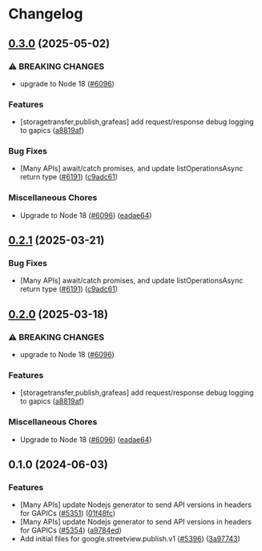 # Changelog

## [0.3.0](https://github.com/googleapis/google-cloud-node/compare/streetview-publish-v0.2.1...streetview-publish-v0.3.0) (2025-05-02)


### ⚠ BREAKING CHANGES

* upgrade to Node 18 ([#6096](https://github.com/googleapis/google-cloud-node/issues/6096))

### Features

* [storagetransfer,publish,grafeas] add request/response debug logging to gapics ([a8819af](https://github.com/googleapis/google-cloud-node/commit/a8819af1314602e905ef8e582c20b505c466003b))


### Bug Fixes

* [Many APIs] await/catch promises, and update listOperationsAsync return type ([#6191](https://github.com/googleapis/google-cloud-node/issues/6191)) ([c9adc61](https://github.com/googleapis/google-cloud-node/commit/c9adc6150ad09630854554c2ed7e558fb3e04315))


### Miscellaneous Chores

* Upgrade to Node 18 ([#6096](https://github.com/googleapis/google-cloud-node/issues/6096)) ([eadae64](https://github.com/googleapis/google-cloud-node/commit/eadae64d54e07aa2c65097ea52e65008d4e87436))

## [0.2.1](https://github.com/googleapis/google-cloud-node/compare/streetview-publish-v0.2.0...streetview-publish-v0.2.1) (2025-03-21)


### Bug Fixes

* [Many APIs] await/catch promises, and update listOperationsAsync return type ([#6191](https://github.com/googleapis/google-cloud-node/issues/6191)) ([c9adc61](https://github.com/googleapis/google-cloud-node/commit/c9adc6150ad09630854554c2ed7e558fb3e04315))

## [0.2.0](https://github.com/googleapis/google-cloud-node/compare/streetview-publish-v0.1.0...streetview-publish-v0.2.0) (2025-03-18)


### ⚠ BREAKING CHANGES

* upgrade to Node 18 ([#6096](https://github.com/googleapis/google-cloud-node/issues/6096))

### Features

* [storagetransfer,publish,grafeas] add request/response debug logging to gapics ([a8819af](https://github.com/googleapis/google-cloud-node/commit/a8819af1314602e905ef8e582c20b505c466003b))


### Miscellaneous Chores

* Upgrade to Node 18 ([#6096](https://github.com/googleapis/google-cloud-node/issues/6096)) ([eadae64](https://github.com/googleapis/google-cloud-node/commit/eadae64d54e07aa2c65097ea52e65008d4e87436))

## 0.1.0 (2024-06-03)


### Features

* [Many APIs] update Nodejs generator to send API versions in headers for GAPICs ([#5351](https://github.com/googleapis/google-cloud-node/issues/5351)) ([01f48fc](https://github.com/googleapis/google-cloud-node/commit/01f48fce63ec4ddf801d59ee2b8c0db9f6fb8372))
* [Many APIs] update Nodejs generator to send API versions in headers for GAPICs ([#5354](https://github.com/googleapis/google-cloud-node/issues/5354)) ([a9784ed](https://github.com/googleapis/google-cloud-node/commit/a9784ed3db6ee96d171762308bbbcd57390b6866))
* Add initial files for google.streetview.publish.v1 ([#5396](https://github.com/googleapis/google-cloud-node/issues/5396)) ([3a97743](https://github.com/googleapis/google-cloud-node/commit/3a9774328aeebdc48ac718cdac5adcead0ed8312))
